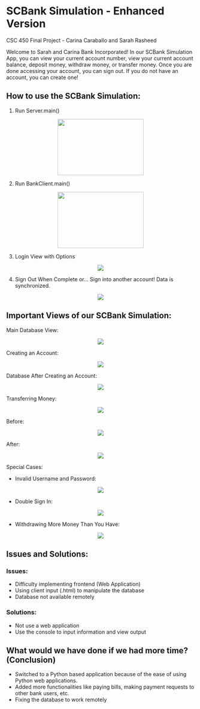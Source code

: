 # SCBank Simulation - Enhanced Version
CSC 450 Final Project - Carina Caraballo and Sarah Rasheed

Welcome to Sarah and Carina Bank Incorporated! In our SCBank Simulation App, you can view your current account number, view your current account balance, deposit money, withdraw money, or transfer money. Once you are done accessing your account, you can sign out. If you do not have an account, you can create one!

## How to use the SCBank Simulation:

1. Run Server.main()

<p align="center">
  <img width="230" height="150" src="/Screenshots/Server_Run.png">
</p>

2. Run BankClient.main()

<p align="center">
  <img width="230" height="150" src="/Screenshots/BankClient_Run.png">
</p>

3. Login View with Options

<p align="center">
  <img src="/Screenshots/Main_Options.JPG">
</p>

4. Sign Out When Complete
or... Sign into another account! Data is synchronized.

<p align="center">
  <img src="/Screenshots/Synchronization.jpeg">
</p>

## Important Views of our SCBank Simulation:

Main Database View:
<p align="center">
  <img src="/Screenshots/Users_Database_Before.JPG">
</p>

Creating an Account:
<p align="center">
  <img src="/Screenshots/Creation_Of_Account.JPG">
</p>

Database After Creating an Account:
<p align="center">
  <img src="/Screenshots/Users_Database_After.JPG">
</p>

Transferring Money:
<p align="center">
  <img src="/Screenshots/ATMTransferScreen.png">
</p>
Before:
<p align="center">
  <img src="/Screenshots/BeforeTransfer.png">
</p>
After:
<p align="center">
  <img src="/Screenshots/AfterTransfer.png">
</p>

Special Cases:

- Invalid Username and Password:
<p align="center">
  <img src="/Screenshots/Simulation_Options_Special_Cases.JPG">
</p>

- Double Sign In:
<p align="center">
  <img src="/Screenshots/DenyDoubleSignIn.png">
</p>

- Withdrawing More Money Than You Have:
<p align="center">
  <img src="/Screenshots/Withdraw_Special.png">
</p>

## Issues and Solutions:

### Issues:
- Difficulty implementing frontend (Web Application)
- Using client input (.html) to manipulate the database
- Database not available remotely

### Solutions:
- Not use a web application
- Use the console to input information and view output

## What would we have done if we had more time? (Conclusion)
- Switched to a Python based application because of the ease of using Python web applications.
- Added more functionalities like paying bills, making payment requests to other bank users, etc.
- Fixing the database to work remotely
